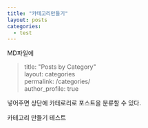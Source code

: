 ```yaml
---
title: "카테고리만들기"
layout: posts
categories:
  - test 
---
```


MD파일에 

> title: "Posts by Category"  
> layout: categories  
> permalink: /categories/  
> author_profile: true  

넣어주면 상단에 카테로리로 포스트을 분류할 수 있다.

카테고리 만들기 테스트

